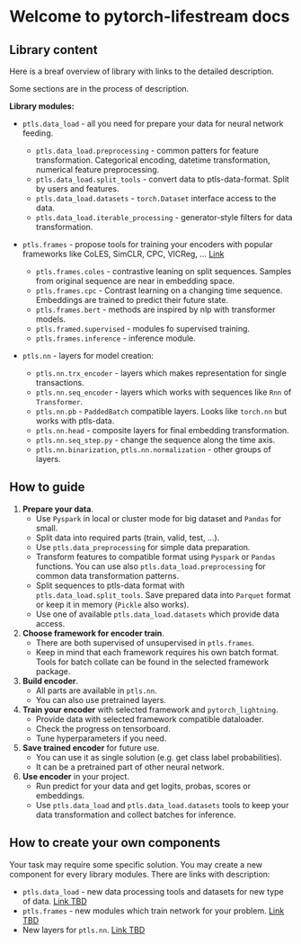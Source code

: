 # Welcome to pytorch-lifestream docs

## Library content

Here is a breaf overview of library with links to the detailed description.

Some sections are in the process of description.

**Library modules:**

- `ptls.data_load` - all you need for prepare your data for neural network feeding.
    - `ptls.data_load.preprocessing` - common patters for feature transformation.
    Categorical encoding, datetime transformation, numerical feature preprocessing.
    - `ptls.data_load.split_tools` - convert data to ptls-data-format. Split by users and features. 
    - `ptls.data_load.datasets` - `torch.Dataset` interface access to the data.
    - `ptls.data_load.iterable_processing` - generator-style filters for data transformation. 

- `ptls.frames` - propose tools for training your encoders with popular frameworks like 
CoLES, SimCLR, CPC, VICReg, ... [Link](methods.md)
    - `ptls.frames.coles` - contrastive leaning on split sequences. 
    Samples from original sequence are near in embedding space.
    - `ptls.frames.cpc` - Contrast learning on a changing time sequence.
    Embeddings are trained to predict their future state.
    - `ptls.frames.bert` - methods are inspired by nlp with transformer models.
    - `ptls.framed.supervised` - modules fo supervised training.
    - `ptls.frames.inference` - inference module.

- `ptls.nn` - layers for model creation:
    - `ptls.nn.trx_encoder` - layers which makes representation for single transactions.
    - `ptls.nn.seq_encoder` - layers which works with sequences like `Rnn` of `Transformer`.
    - `ptls.nn.pb` - `PaddedBatch` compatible layers. Looks like `torch.nn` but works with ptls-data.
    - `ptls.nn.head` - composite layers for final embedding transformation.
    - `ptls.nn.seq_step.py` - change the sequence along the time axis.
    - `ptls.nn.binarization`, `ptls.nn.normalization` - other groups of layers.

## How to guide

1. **Prepare your data**.
    - Use `Pyspark` in local or cluster mode for big dataset and `Pandas` for small.
    - Split data into required parts (train, valid, test, ...).
    - Use `ptls.data_preprocessing` for simple data preparation. 
    - Transform features to compatible format using `Pyspark` or `Pandas` functions. 
    You can use also `ptls.data_load.preprocessing` for common data transformation patterns.
    - Split sequences to ptls-data format with `ptls.data_load.split_tools`. Save prepared data into `Parquet` format or 
    keep it in memory (`Pickle` also works).
    - Use one of available `ptls.data_load.datasets` which provide data access.
2. **Choose framework for encoder train**.
    - There are both supervised of unsupervised in `ptls.frames`. 
    - Keep in mind that each framework requires his own batch format.
    Tools for batch collate can be found in the selected framework package.
3. **Build encoder**.
    - All parts are available in `ptls.nn`.
     - You can also use pretrained layers.
4. **Train your encoder** with selected framework and `pytorch_lightning`.
    - Provide data with selected framework compatible dataloader. 
    - Check the progress on tensorboard.
    - Tune hyperparameters if you need.
5. **Save trained encoder** for future use.
    - You can use it as single solution (e.g. get class label probabilities).
    - It can be a pretrained part of other neural network.
6. **Use encoder** in your project.
    - Run predict for your data and get logits, probas, scores or embeddings. 
    - Use `ptls.data_load` and `ptls.data_load.datasets` tools to keep your data transformation and collect batches for inference.

## How to create your own components

Your task may require some specific solution. 
You may create a new component for every library modules. 
There are links with description:

- `ptls.data_load` - new data processing tools and datasets for new type of data. [Link TBD](#)
- `ptls.frames` - new modules which train network for your problem. [Link TBD](#)
- New layers for `ptls.nn`. [Link TBD](#)

